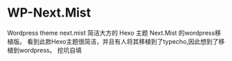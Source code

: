 # WP-Next.Mist
Wordpress theme next.mist
简洁大方的 Hexo 主题 Next.Mist 的wordpress移植版。
看到此款Hexo主题很简洁，并且有人将其移植到了typecho,因此想到了移植到wordpress。
挖坑自填
